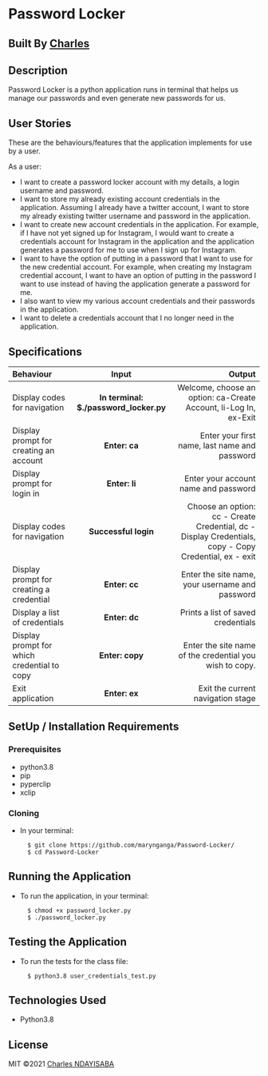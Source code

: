 # Password Locker

## Built By [Charles](https://github.com/nccharles250/)

## Description
Password Locker is a python application runs in terminal that helps us manage our passwords and even generate new passwords for us.

## User Stories
These are the behaviours/features that the application implements for use by a user.

As a user:
* I want to create a password locker account with my details, a login username and password.
* I want to store my already existing account credentials in the application. Assuming I already have a twitter account, I want to store my already existing twitter username and password in the application.
* I want to create new account credentials in the application. For example, if I have not yet signed up for Instagram, I would want to create a credentials account for Instagram in the application and the application generates a password for me to use when I sign up for Instagram.
* I want to have the option of putting in a password that I want to use for the new credential account. For example, when creating my Instagram credential account, I want to have an option of putting in the password I want to use instead of having the application generate a password for me.
* I also want to view my various account credentials and their passwords in the application.
* I want to delete a credentials account that I no longer need in the application.

## Specifications
| Behaviour | Input | Output |
| :---------------- | :---------------: | ------------------: |
| Display codes for navigation | **In terminal: $./password_locker.py** | Welcome, choose an option: ca-Create Account, li-Log In, ex-Exit |
| Display prompt for creating an account | **Enter: ca** | Enter your first name, last name and password |
| Display prompt for login in | **Enter: li** | Enter your account name and password |
| Display codes for navigation | **Successful login** | Choose an option: cc - Create Credential, dc - Display Credentials, copy - Copy Credential, ex - exit |
| Display prompt for creating a credential | **Enter: cc** | Enter the site name, your username and password |
| Display a list of credentials | **Enter: dc** | Prints a list of saved credentials |
| Display prompt for which credential to copy | **Enter: copy** | Enter the site name of the credential you wish to copy. |
| Exit application | **Enter: ex** | Exit the current navigation stage |

## SetUp / Installation Requirements
### Prerequisites
* python3.8
* pip
* pyperclip
* xclip

### Cloning
* In your terminal:
        
        $ git clone https://github.com/marynganga/Password-Locker/
        $ cd Password-Locker

## Running the Application
* To run the application, in your terminal:

        $ chmod +x password_locker.py
        $ ./password_locker.py
        
## Testing the Application
* To run the tests for the class file:

        $ python3.8 user_credentials_test.py
        
## Technologies Used
* Python3.8

## License
MIT &copy;2021 [Charles NDAYISABA](https://github.com/nccharles250/)

